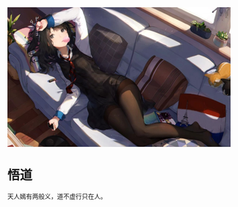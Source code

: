 
<head>
<meta charset="UTF-8">
<title>烨哥语录</title>
</head>
<body>
  <img src="23.jpg"/>
<h1>悟道</h1>
<p>天人嫣有两般义，道不虚行只在人。</p>
</body>


